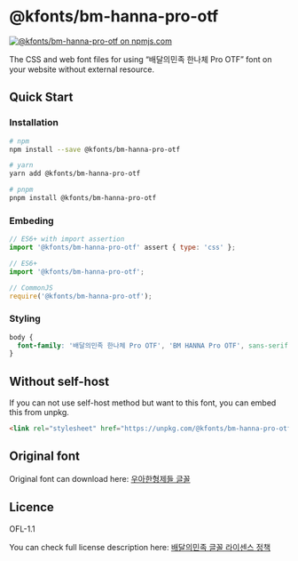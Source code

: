# @kfonts/bm-hanna-pro-otf

[![@kfonts/bm-hanna-pro-otf on npmjs.com](https://img.shields.io/npm/v/%40kfonts%2Fbm-hanna-pro-otf)](https://www.npmjs.com/package/@kfonts/bm-hanna-pro-otf)

The CSS and web font files for using &OpenCurlyDoubleQuote;배달의민족 한나체 Pro OTF&CloseCurlyDoubleQuote; font on your website without external resource.

## Quick Start

### Installation

```sh
# npm
npm install --save @kfonts/bm-hanna-pro-otf

# yarn
yarn add @kfonts/bm-hanna-pro-otf

# pnpm
pnpm install @kfonts/bm-hanna-pro-otf
```

### Embeding

```js
// ES6+ with import assertion
import '@kfonts/bm-hanna-pro-otf' assert { type: 'css' };

// ES6+
import '@kfonts/bm-hanna-pro-otf';

// CommonJS
require('@kfonts/bm-hanna-pro-otf');
```

### Styling

```css
body {
  font-family: '배달의민족 한나체 Pro OTF', 'BM HANNA Pro OTF', sans-serif;
}
```

## Without self-host

If you can not use self-host method but want to this font, you can embed this from unpkg.

```html
<link rel="stylesheet" href="https://unpkg.com/@kfonts/bm-hanna-pro-otf/index.css" />
```

## Original font

Original font can download here: [우아한형제들 글꼴](https://www.woowahan.com/fonts)

## Licence

OFL-1.1

You can check full license description here: [배달의민족 글꼴 라이센스 정책](https://www.woowahan.com/fonts/license)
